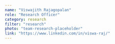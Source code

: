 ```yaml
---
name: "Viswajith Rajagopalan"
role: "Research Officer"
category: research
filter: "research"
photo: "team-research-placeholder"
link: "https://www.linkedin.com/in/viswa-raj/"
---
```


